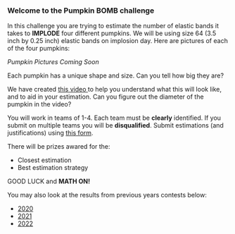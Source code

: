 ### Welcome to the Pumpkin BOMB challenge

In this challenge you are trying to estimate the number of elastic bands it takes to **IMPLODE** four different pumpkins. We will be using size 64 (3.5 inch by 0.25 inch) elastic bands on implosion day. Here are pictures of each of the four pumpkins:

*Pumpkin Pictures Coming Soon*

<!--- 
### Pumpkin A
<div class="row">
  <div class="column">
    <p>
      <p align="center"> <img class="prof" src="https://renertmath.github.io/RenertMath-PumpkinBomb2021/PumpkinA_front.jpg"> </p>
    </p>
  </div>
  
  <div class="column">
    <p>
      <p align="center"> <img class="prof" src="https://renertmath.github.io/RenertMath-PumpkinBomb2021/PumpkinA_top.jpg"> </p>
    </p>
  </div>
</div>

---
---> 


Each pumpkin has a unique shape and size. Can you tell how big they are? 

We have created <a href="https://drive.google.com/file/d/1YJOabLfp-1xUdJ0rJRpUtZUwLfkyxJCw/view?usp=sharing"> this video </a> to help you understand what this will look like, and to aid in your estimation. Can you figure out the diameter of the pumpkin in the video? 

You will work in teams of 1-4. Each team must be **clearly** identified. If you submit on multiple teams you will be **disqualified**. Submit estimations (and justifications) using <a href="https://docs.google.com/forms/d/e/1FAIpQLScYvUw0pf3RL44HbeIg2dF3PVjdkYKmFR5zs3R9aRcPOPwQOw/viewform?usp=sf_link"> this form</a>.  

There will be prizes awared for the: 
* Closest estimation 
* Best estimation strategy 

GOOD LUCK and **MATH ON!** 

You may also look at the results from previous years contests below: 
* <a href="https://drive.google.com/file/d/1Z0qygOGQlnMmf5den5_b1On6tkzoT_S9/view?usp=sharing"> 2020 </a>
* <a href="https://drive.google.com/file/d/1yORInaqjEnbLPS6XbNZ28thkQyk3Wy7V/view?usp=sharing"> 2021 </a>
* <a href="https://drive.google.com/file/d/1-tEn_9tYB3G0_-gNnOXlG22BNlignBUf/view?usp=sharing"> 2022 </a>

<!--
### RESULTS 
Check out <a href="https://drive.google.com/file/d/14eTkhJX0YxVpIDKtIBcO2I2xVMjszutn/view?usp=sharing"> this video</a>. --> 



